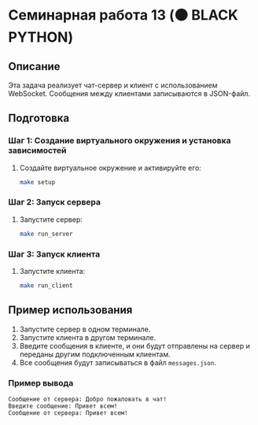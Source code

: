 # Семинарная работа 13 (⚫️ BLACK PYTHON)

## Описание

Эта задача реализует чат-сервер и клиент с использованием WebSocket. Сообщения между клиентами записываются в JSON-файл.

## Подготовка

### Шаг 1: Создание виртуального окружения и установка зависимостей

1. Создайте виртуальное окружение и активируйте его:

    ```sh
    make setup
    ```

### Шаг 2: Запуск сервера

1. Запустите сервер:

    ```sh
    make run_server
    ```

### Шаг 3: Запуск клиента

1. Запустите клиента:

    ```sh
    make run_client
    ```

## Пример использования

1. Запустите сервер в одном терминале.
2. Запустите клиента в другом терминале.
3. Введите сообщения в клиенте, и они будут отправлены на сервер и переданы другим подключенным клиентам.
4. Все сообщения будут записываться в файл `messages.json`.

### Пример вывода

```
Сообщение от сервера: Добро пожаловать в чат!
Введите сообщение: Привет всем!
Сообщение от сервера: Привет всем!
```

